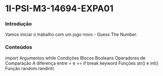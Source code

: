 # 1I-PSI-M3-14694-EXPA01
<h3> Introdução </h3>
Vamos iniciar o trabalho com um jogo novo - Guess The Number.

<h3> Conteúdos </h3>
import
Argumentos
while
Condições
Blocos
Booleans
Operadores de Comparação
A diferença entre = e ==
if
break keyword
Funções str() e int()
Função random.randint(
